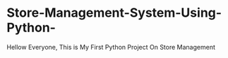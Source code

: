 # Store-Management-System-Using-Python-
Hellow Everyone, This is My First Python Project On Store Management 
